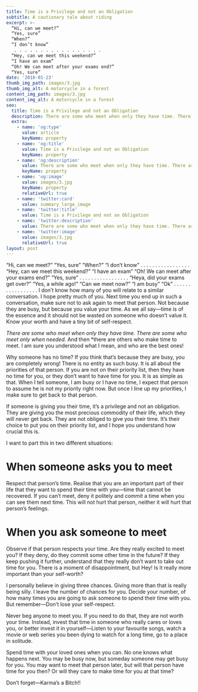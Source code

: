 ```yaml
---
title: Time is a Privilege and not an Obligation
subtitle: A cautionary tale about riding
excerpt: >-
  “Hi, can we meet?”
  “Yes, sure”
  “When?”
  “I don’t know”
   . . . . . . . . . . . . . . . . .
  “Hey, can we meet this weekend?”
  “I have an exam”
  “Oh! We can meet after your exams end?”
  “Yes, sure” 
date: '2018-01-23'
thumb_img_path: images/3.jpg
thumb_img_alt: A motorcycle in a forest
content_img_path: images/3.jpg
content_img_alt: A motorcycle in a forest
seo:
  title: Time is a Privilege and not an Obligation
  description: There are some who meet when only they have time. There are some who meet only when needed. And then there are others who make time to meet.
  extra:
    - name: 'og:type'
      value: article
      keyName: property
    - name: 'og:title'
      value: Time is a Privilege and not an Obligation
      keyName: property
    - name: 'og:description'
      value: There are some who meet when only they have time. There are some who meet only when needed. And then there are others who make time to meet. 
      keyName: property
    - name: 'og:image'
      value: images/3.jpg
      keyName: property
      relativeUrl: true
    - name: 'twitter:card'
      value: summary_large_image
    - name: 'twitter:title'
      value: Time is a Privilege and not an Obligation
    - name: 'twitter:description'
      value: There are some who meet when only they have time. There are some who meet only when needed. And then there are others who make time to meet. 
    - name: 'twitter:image'
      value: images/3.jpg
      relativeUrl: true
layout: post
---
```


“Hi, can we meet?”
“Yes, sure”
“When?”
“I don’t know”
. . . . . . . . . . . . . . . . .
“Hey, can we meet this weekend?”
“I have an exam”
“Oh! We can meet after your exams end?”
“Yes, sure”
. . . . . . . . . . . . . . . . .
“Heya, did your exams get over?”
“Yes, a while ago!”
“Can we meet now?”
“I am busy”
“Ok”
. . . . . . . . . . . . . . . . .
I don’t know how many of you will relate to a similar conversation. I hope pretty much of you. Next time you end up in such a conversation, make sure not to ask again to meet that person. Not because they are busy, but because you value your time. As we all say—time is of the essence and it should not be wasted on someone who doesn’t value it. Know your worth and have a tiny bit of self-respect.

*There are some who meet when only they have time. There are some who meet only when needed.* And then *there are others who make time to meet. I am sure you understood what I mean, and who are the best ones!

Why someone has no time? If you think that’s because they are busy, you are completely wrong! There is no entity as such busy. It is all about the priorities of that person. If you are not on their priority list, then they have no time for you, or they don’t want to have time for you. It is as simple as that. When I tell someone, I am busy or I have no time, I expect that person to assume he is not my priority right now. But once I line up my priorities, I make sure to get back to that person.

If someone is giving you their time, it’s a privilege and not an obligation. They are giving you the most precious commodity of their life, which they will never get back. They are not obliged to give you their time. It’s their choice to put you on their priority list, and I hope you understand how crucial this is.

I want to part this in two different situations:

# When someone asks you to meet
Respect that person’s time. Realise that you are an important part of their life that they want to spend their time with you—time that cannot be recovered. If you can’t meet, deny it politely and commit a time when you can see them next time. This will not hurt that person, neither it will hurt that person’s feelings.

# When you ask someone to meet
Observe if that person respects your time. Are they really excited to meet you? If they deny, do they commit some other time in the future? If they keep pushing it further, understand that they really don’t want to take out time for you. There is a moment of disappointment, but Hey! Is it really more important than your self-worth?

I personally believe in giving three chances. Giving more than that is really being silly. I leave the number of chances for you. Decide your number, of how many times you are going to ask someone to spend their time with you. But remember—Don’t lose your self-respect.

Never beg anyone to meet you. If you need to do that, they are not worth your time. Instead, invest that time in someone who really cares or loves you, or better invest it in yourself—Listen to your favourite songs, watch a movie or web series you been dying to watch for a long time, go to a place in solitude.

Spend time with your loved ones when you can. No one knows what happens next. You may be busy now, but someday someone may get busy for you. You may want to meet that person later, but will that person have time for you then? Or will they care to make time for you at that time?

Don’t forget—Karma’s a Bitch!!
